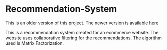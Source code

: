 # Recommendation-System
This is an older version of this project. The newer version is available [here](https://github.com/shakti-prog/hackerxauth/tree/main/src)

This is a recommendation system created for an ecommerce website. The website uses collaborative filtering for the recommendations. The algorithm used is Matrix Factorization. 
